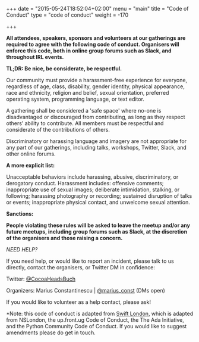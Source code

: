 +++
date = "2015-05-24T18:52:04+02:00"
menu = "main"
title = "Code of Conduct"
type = "code of conduct"
weight = -170

+++


**All attendees, speakers, sponsors and volunteers at our gatherings are required to agree with the following code of conduct. Organisers will enforce this code, both in online group forums such as Slack, and throughout IRL events.**

**TL;DR: Be nice, be considerate, be respectful.**

Our community must provide a harassment-free experience for everyone, regardless of age, class, disability, gender identity, physical appearance, race and ethnicity, religion and belief, sexual orientation, preferred operating system, programming language, or text editor. 

A gathering shall be considered a 'safe space' where no-one is disadvantaged or discouraged from contributing, as long as they respect others’ ability to contribute. All members must be respectful and considerate of the contributions of others.

Discriminatory or harassing language and imagery are not appropriate for any part of our gatherings, including talks, workshops, Twitter, Slack, and other online forums. 

**A more explicit list:**

Unacceptable behaviors include harassing, abusive, discriminatory, or derogatory conduct. Harassment includes: offensive comments; inappropriate use of sexual images; deliberate intimidation, stalking, or following; harassing photography or recording; sustained disruption of talks or events; inappropriate physical contact, and unwelcome sexual attention.

**Sanctions:**

**People violating these rules will be asked to leave the meetup and/or any future meetups, including group forums such as Slack, at the discretion of the organisers and those raising a concern.**


*NEED HELP?*

If you need help, or would like to report an incident, please talk to us directly, contact the organisers, or Twitter DM in confidence:

Twitter: [@CocoaHeadsBuch](https://twitter.com/CocoaHeadsBuch)

Organizers: Marius Constantinescu | [@marius_const](https://twitter.com/marius_const) (DMs open)

If you would like to volunteer as a help contact, please ask!

*Note: this code of conduct is adapted from [Swift London](https://www.meetup.com/swiftlondon/pages/15972752/Code_of_Conduct_%7C_Safe_Spaces/), which is adapted from NSLondon, the up.front.ug Code of Conduct, the The Ada Initiative, and the Python Community Code of Conduct. If you would like to suggest amendments please do get in touch. 